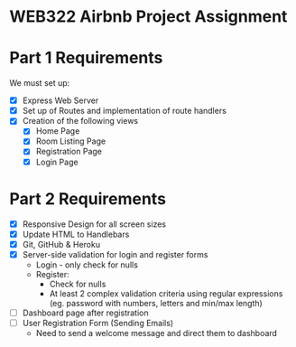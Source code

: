 # WEB322 Airbnb Project Assignment

# Part 1 Requirements
We must set up:
- [X] Express Web Server 
- [X] Set up of Routes and implementation of route handlers
- [X] Creation of the following views
  - [X] Home Page
  - [X] Room Listing Page
  - [X] Registration Page
  - [X] Login Page

# Part 2 Requirements
- [X] Responsive Design for all screen sizes
- [X] Update HTML to Handlebars
- [X] Git, GitHub & Heroku
- [X] Server-side validation for login and register forms
  - Login - only check for nulls
  - Register:
    - Check for nulls
    - At least 2 complex validation criteria using regular expressions (eg. password with numbers, letters and min/max length)
- [ ] Dashboard page after registration
- [ ] User Registration Form (Sending Emails)
  - Need to send a welcome message and direct them to dashboard